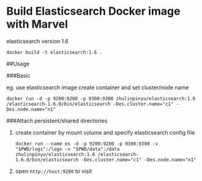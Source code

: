 
Build Elasticsearch Docker image with Marvel
===
  
  elasticsearch version 1.6

    docker build -t elasticsearch:1.6 .

##Usage

###Basic

eg. use elasticsearch image create container and set cluster/node name

    docker run -d -p 9200:9200 -p 9300:9300 zhulinpinyu/elasticsearch:1.6 /elasticsearch-1.6.0/bin/elasticsearch -Des.cluster.name="c1" -Des.node.name="n1"


###Attach persistent/shared directories

1. create container by mount volume and specify elasticsearch config file

    ```
    docker run --name es -d -p 9200:9200 -p 9300:9300 -v "$PWD/logs":/logs -v "$PWD/data":/data zhulinpinyu/elasticsearch:1.6 /elasticsearch-1.6.0/bin/elasticsearch -Des.cluster.name="c1" -Des.node.name="n1"
    ```
2. open `http://host:9200` to visit
